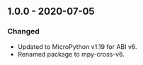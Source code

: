 
## 1.0.0 - 2020-07-05
### Changed
- Updated to MicroPython v1.19 for ABI v6.
- Renamed package to mpy-cross-v6.
